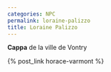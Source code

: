 ```yaml
---
categories: NPC
permalink: loraine-palizzo
title: Loraine Palizzo
---
```

**Cappa** de la ville de Vontry

{% post_link horace-varmont %}

